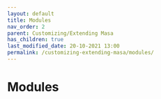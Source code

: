 ```yaml
---
layout: default
title: Modules
nav_order: 2
parent: Customizing/Extending Masa
has_children: true
last_modified_date: 20-10-2021 13:00
permalink: /customizing-extending-masa/modules/
---
```


# Modules